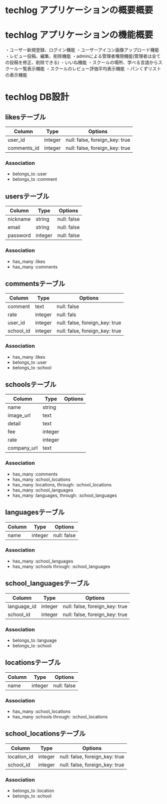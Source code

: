 # techlog アプリケーションの概要概要


# techlog アプリケーションの機能概要

・ユーザー新規登録、ログイン機能
・ユーザーアイコン画像アップロード機能
・レビュー投稿、編集、削除機能
・adminによる管理者権限機能(管理者は全ての投稿を修正、削除できる)
・いいね機能
・スクールの場所、学べる言語からスクール一覧表示機能
・スクールのレビュー評価平均表示機能
・パンくずリストの表示機能




# techlog DB設計

## likesテーブル

|Column|Type|Options|
|------|----|-------|
|user_id|integer|null: false, foreign_key: true|
|comments_id|integer|null: false, foreign_key: true|

### Association
- belongs_to :user
- belongs_to :comment


## usersテーブル

|Column|Type|Options|
|------|----|-------|
|nickname|string|null: false|
|email|string|null: false|
|password|integer|null: false|

### Association
- has_many :likes
- has_many :comments


## commentsテーブル

|Column|Type|Options|
|------|----|-------|
|comment|text|null: false|
|rate|integer|null: fals|
|user_id|integer|null: false, foreign_key: true|
|school_id|integer|null: false, foreign_key: true|

### Association
- has_many :likes
- belongs_to :user
- belongs_to :school


## schoolsテーブル

|Column|Type|Options|
|------|----|-------|
|name|string||
|image_url|text||
|detail|text||
|fee|integer||
|rate|integer||
|company_url|text||

### Association
- has_many :comments
- has_many :school_locations
- has_many :locations, through: :school_locations
- has_many :school_languages
- has_many :languages, through: :school_languages


## languagesテーブル

|Column|Type|Options|
|------|----|-------|
|name|integer|null: false|

### Association
- has_many :school_languages
- has_many :schools through: :school_languages


## school_languagesテーブル

|Column|Type|Options|
|------|----|-------|
|language_id|integer|null: false, foreign_key: true|
|school_id|integer|null: false, foreign_key: true|

### Association
- belongs_to :language
- belongs_to :school


## locationsテーブル

|Column|Type|Options|
|------|----|-------|
|name|integer|null: false|

### Association
- has_many :school_locations
- has_many :schools through: :school_locations


## school_locationsテーブル

|Column|Type|Options|
|------|----|-------|
|location_id|integer|null: false, foreign_key: true|
|school_id|integer|null: false, foreign_key: true|

### Association
- belongs_to :location
- belongs_to :school

